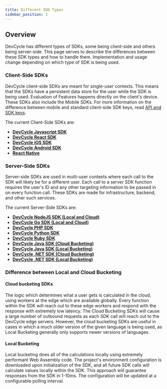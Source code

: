 ```yaml
---
title: Different SDK Types
sidebar_position: 1
---
```


## Overview

DevCycle has different types of SDKs, some being client-side and others being server-side. This page serves to describe the differences between these SDK types and how to handle them. Implementation and usage change depending on which type of SDK is being used.

### Client-Side SDKs

DevCycle client-side SDKs are meant for single-user contexts. This means that the SDKs have a persistent data store for the user while the SDK is being used. Evaluation of Features happens directly on the client's device. These SDKs also include the Mobile SDKs. For more information on the difference between mobile and standard client-side SDK keys, read [API and SDK keys](/docs/home/feature-management/organizing-your-flags-and-variables/api-and-sdk-keys).

The current Client-Side SDKs are:

* **[DevCycle Javascript SDK](/docs/sdk/client-side-sdks/javascript)**
* **[DevCycle React SDK](/docs/sdk/client-side-sdks/react)**
* **[DevCycle iOS SDK](/docs/sdk/client-side-sdks/ios)**
* **[DevCycle Android SDK](/docs/sdk/client-side-sdks/android)**
* **[React Native](/docs/sdk/client-side-sdks/react-native)**


### Server-Side SDKs

Server-side SDKs are used in multi-user contexts where each call to the SDK will likely be for a different user. Each call to a server SDK function requires the user's ID and any other targeting information to be passed in on every function call. These SDKs are made for infrastructure, backend, and other such services.  

The current Server-Side SDKs are:

* **[DevCycle NodeJS SDK (Local and Cloud)](/docs/sdk/server-side-sdks/node)**
* **[DevCycle Go SDK (Local and Cloud)](/docs/sdk/server-side-sdks/go)**
* **[DevCycle PHP SDK](/docs/sdk/server-side-sdks/php)**
* **[DevCycle Python SDK](/docs/sdk/server-side-sdks/python)**
* **[DevCycle Ruby SDK](/docs/sdk/server-side-sdks/ruby)**
* **[DevCycle Java SDK (Cloud Bucketing)](/docs/sdk/server-side-sdks/java-cloud)**
* **[DevCycle Java SDK (Local Bucketing)](/docs/sdk/server-side-sdks/java-local)**
* **[DevCycle .NET SDK (Cloud Bucketing)](/docs/sdk/server-side-sdks/dotnet-cloud)**
* **[DevCycle .NET SDK (Local Bucketing)](/docs/sdk/server-side-sdks/dotnet-local)**


### Difference between Local and Cloud Bucketing


#### Cloud bucketing SDKs
The logic which determines what a user gets is calculated in the cloud, using workers at the edge which are available globally. Every function within the SDK will reach out to these edge workers and respond with the response with extremely low latency. The Cloud Bucketing SDKs will cause a large number of outbound requests as each SDK call will reach out to the DevCycle edge servers. However, the cloud bucketing SDKs are useful in cases in which a much older version of the given language is being used, as Local Bucketing generally only supports newer versions of languages.

#### Local Bucketing
Local bucketing does all of the calculations locally using extremely performant Web Assembly code. The project's environment configuration is downloaded upon initialization of the SDK, and all future SDK calls will calculate values locally within the SDK. This approach will guarantee responses from the SDK in 1-10ms. The configuration will be updated at a configurable polling interval.

